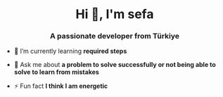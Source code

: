 <h1 align="center">Hi 👋, I'm sefa</h1>
<h3 align="center">A passionate developer from Türkiye</h3>

- 🌱 I’m currently learning **required steps**

- 💬 Ask me about **a problem to solve successfully or not being able to solve to learn from mistakes**

- ⚡ Fun fact **I think I am energetic**
